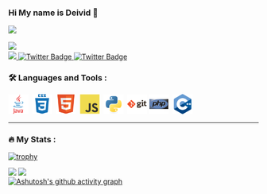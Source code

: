 ### Hi My name is Deivid 👋

<p align="left">
  <img src="https://readme-typing-svg.demolab.com/?lines=LA+ESPERANZA+ES+EL+PRIMER+PASO;INEVITABLE+EN+EL+CAMINO+A+LA;DECEPCIÓN!&font=Fira%20Code&left=true&width=380&duration=4000&pause=1000&color=bf91f3">
</p>

<div id="header" align="">
  <img src="https://media.giphy.com/media/yALcFbrKshfoY/giphy.gif" width="315" heigt="600"/>
</div>

<div id="badges">
  <a href="https://www.facebook.com/ximposibl33.dxd">
    <img src="https://img.shields.io/badge/Facebook-blue?style=for-the-badge&logo=facebook&logoColor=white"/>
  </a>
  <a href="https://codepen.io/el_peneTrante">
    <img src="https://img.shields.io/badge/Codepen-black?style=for-the-badge&logo=codepen&logoColor=white" alt="Twitter Badge"/>
  </a>
  <a href="debautistaocampo@gmail.com">
    <img src="https://img.shields.io/badge/Gmail-red?style=for-the-badge&logo=gmail&logoColor=white" alt="Twitter Badge"/>
  </a>
</div>

### :hammer_and_wrench: Languages and Tools :
<div>
  <img src="https://github.com/devicons/devicon/blob/master/icons/java/java-original-wordmark.svg" title="Java" alt="Java" width="40" height="40"/>&nbsp;
  <img src="https://github.com/devicons/devicon/blob/master/icons/css3/css3-plain-wordmark.svg"  title="CSS3" alt="CSS" width="40" height="40"/>&nbsp;
  <img src="https://github.com/devicons/devicon/blob/master/icons/html5/html5-original.svg" title="HTML5" alt="HTML" width="40" height="40"/>&nbsp;
  <img src="https://github.com/devicons/devicon/blob/master/icons/javascript/javascript-original.svg" title="JavaScript" alt="JavaScript" width="40" height="40"/>&nbsp;
  <img src="https://github.com/devicons/devicon/blob/master/icons/python/python-original.svg" title="Firebase" alt="Firebase" width="40" height="40"/>&nbsp;
  <img src="https://github.com/devicons/devicon/blob/master/icons/git/git-original-wordmark.svg" title="Git" **alt="Git" width="40" height="40"/>
  <img src="https://github.com/devicons/devicon/blob/master/icons/php/php-original.svg" title="PHP" alt="PHP" width="40" height="40"/>&nbsp;
  <img src="https://github.com/devicons/devicon/blob/master/icons/cplusplus/cplusplus-original.svg" title="JavaScript" alt="JavaScript" width="40" height="40"/>&nbsp;
</div>

---

### :fire: My Stats :

[![trophy](https://github-profile-trophy.vercel.app/?username=deividbautista&theme=tokyonight&title=Stars,Followers,Commit,PullRequest,Repositories)](https://github.com/ryo-ma/github-profile-trophy)

<a href="https://git.io/streak-stats"><img src="http://github-readme-streak-stats.herokuapp.com?user=deividbautista&theme=tokyonight&background=" height="192px"/></a>
 <a href="https://github.com/anuraghazra/github-readme-stats"><img src="https://github-readme-stats.vercel.app/api/top-langs/?username=deividbautista&theme=tokyonight"   height="192px"/></a>
 <br/>
[![Ashutosh's github activity graph](https://activity-graph.herokuapp.com/graph?username=deividbautista&bg_color=1F222E&color=bf91f3&line=70a5fd&point=FFFFFF&custom_title=This%20is%20a%20title&border)](https://github.com/ashutosh00710/github-readme-activity-graph)

###

 
 
<!--
**deividbautista/deividbautista** is a ✨ _special_ ✨ repository because its `README.md` (this file) appears on your GitHub profile.
---

